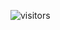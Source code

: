 
![visitors](https://visitor-badge.glitch.me/badge?page_id=Devgeeknerd.laravel-full-stack "Total de Visitas")
